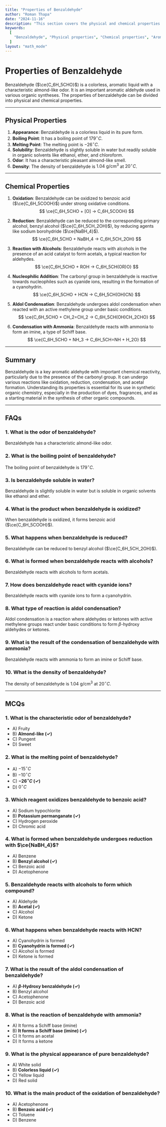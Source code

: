 ```yaml
---
title: "Properties of Benzaldehyde"
author: "Roman Thapa"
date: "2024-11-16"
description: "This section covers the physical and chemical properties of benzaldehyde, a major aromatic aldehyde."
keywords:
  [
    "Benzaldehyde", "Physical properties", "Chemical properties", "Aromatic aldehyde"
  ]
layout: "math_mode"
---
```


# Properties of Benzaldehyde

Benzaldehyde ($\ce{C_6H_5CHO}$) is a colorless, aromatic liquid with a characteristic almond-like odor. It is an important aromatic aldehyde used in various organic syntheses. The properties of benzaldehyde can be divided into physical and chemical properties.

---

## Physical Properties

1. **Appearance**: Benzaldehyde is a colorless liquid in its pure form.
2. **Boiling Point**: It has a boiling point of $179^\circ C$.
3. **Melting Point**: The melting point is $-26^\circ C$.
4. **Solubility**: Benzaldehyde is slightly soluble in water but readily soluble in organic solvents like ethanol, ether, and chloroform.
5. **Odor**: It has a characteristic pleasant almond-like smell.
6. **Density**: The density of benzaldehyde is $1.04\ \text{g/cm}^3$ at $20^\circ C$.

---

## Chemical Properties

1. **Oxidation**: Benzaldehyde can be oxidized to benzoic acid ($\ce{C_6H_5COOH}$) under strong oxidative conditions.
   $$ \ce{C_6H_5CHO + [O] -> C_6H_5COOH} $$

2. **Reduction**: Benzaldehyde can be reduced to the corresponding primary alcohol, benzyl alcohol ($\ce{C_6H_5CH_2OH}$), by reducing agents like sodium borohydride ($\ce{NaBH_4}$).
   $$ \ce{C_6H_5CHO + NaBH_4 -> C_6H_5CH_2OH} $$

3. **Reaction with Alcohols**: Benzaldehyde reacts with alcohols in the presence of an acid catalyst to form acetals, a typical reaction for aldehydes.
   $$ \ce{C_6H_5CHO + ROH -> C_6H_5CH(OR)O} $$

4. **Nucleophilic Addition**: The carbonyl group in benzaldehyde is reactive towards nucleophiles such as cyanide ions, resulting in the formation of a cyanohydrin.
   $$ \ce{C_6H_5CHO + HCN -> C_6H_5CH(OH)CN} $$

5. **Aldol Condensation**: Benzaldehyde undergoes aldol condensation when reacted with an active methylene group under basic conditions.
   $$ \ce{C_6H_5CHO + CH_2=CH_2 -> C_6H_5CH(OH)CH_2CHO} $$

6. **Condensation with Ammonia**: Benzaldehyde reacts with ammonia to form an imine, a type of Schiff base.
   $$ \ce{C_6H_5CHO + NH_3 -> C_6H_5CH=NH + H_2O} $$

---

## Summary

Benzaldehyde is a key aromatic aldehyde with important chemical reactivity, particularly due to the presence of the carbonyl group. It can undergo various reactions like oxidation, reduction, condensation, and acetal formation. Understanding its properties is essential for its use in synthetic organic chemistry, especially in the production of dyes, fragrances, and as a starting material in the synthesis of other organic compounds.

---

## FAQs

### 1. What is the odor of benzaldehyde?

Benzaldehyde has a characteristic almond-like odor.

### 2. What is the boiling point of benzaldehyde?

The boiling point of benzaldehyde is $179^\circ C$.

### 3. Is benzaldehyde soluble in water?

Benzaldehyde is slightly soluble in water but is soluble in organic solvents like ethanol and ether.

### 4. What is the product when benzaldehyde is oxidized?

When benzaldehyde is oxidized, it forms benzoic acid ($\ce{C_6H_5COOH}$).

### 5. What happens when benzaldehyde is reduced?

Benzaldehyde can be reduced to benzyl alcohol ($\ce{C_6H_5CH_2OH}$).

### 6. What is formed when benzaldehyde reacts with alcohols?

Benzaldehyde reacts with alcohols to form acetals.

### 7. How does benzaldehyde react with cyanide ions?

Benzaldehyde reacts with cyanide ions to form a cyanohydrin.

### 8. What type of reaction is aldol condensation?

Aldol condensation is a reaction where aldehydes or ketones with active methylene groups react under basic conditions to form $\beta$-hydroxy aldehydes or ketones.

### 9. What is the result of the condensation of benzaldehyde with ammonia?

Benzaldehyde reacts with ammonia to form an imine or Schiff base.

### 10. What is the density of benzaldehyde?

The density of benzaldehyde is $1.04\ \text{g/cm}^3$ at $20^\circ C$.

---

## MCQs

### 1. What is the characteristic odor of benzaldehyde?

- A) Fruity
- B) **Almond-like (✓)**
- C) Pungent
- D) Sweet

### 2. What is the melting point of benzaldehyde?

- A) $-15^\circ C$
- B) $-10^\circ C$
- C) **$-26^\circ C$ (✓)**
- D) $0^\circ C$

### 3. Which reagent oxidizes benzaldehyde to benzoic acid?

- A) Sodium hypochlorite
- B) **Potassium permanganate (✓)**
- C) Hydrogen peroxide
- D) Chromic acid

### 4. What is formed when benzaldehyde undergoes reduction with $\ce{NaBH_4}$?

- A) Benzene
- B) **Benzyl alcohol (✓)**
- C) Benzoic acid
- D) Acetophenone

### 5. Benzaldehyde reacts with alcohols to form which compound?

- A) Aldehyde
- B) **Acetal (✓)**
- C) Alcohol
- D) Ketone

### 6. What happens when benzaldehyde reacts with HCN?

- A) Cyanohydrin is formed
- B) **Cyanohydrin is formed (✓)**
- C) Alcohol is formed
- D) Ketone is formed

### 7. What is the result of the aldol condensation of benzaldehyde?

- A) **$\beta$-Hydroxy benzaldehyde (✓)**
- B) Benzyl alcohol
- C) Acetophenone
- D) Benzoic acid

### 8. What is the reaction of benzaldehyde with ammonia?

- A) It forms a Schiff base (imine)
- B) **It forms a Schiff base (imine) (✓)**
- C) It forms an acetal
- D) It forms a ketone

### 9. What is the physical appearance of pure benzaldehyde?

- A) White solid
- B) **Colorless liquid (✓)**
- C) Yellow liquid
- D) Red solid

### 10. What is the main product of the oxidation of benzaldehyde?

- A) Acetophenone
- B) **Benzoic acid (✓)**
- C) Toluene
- D) Benzene